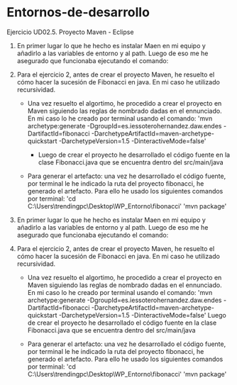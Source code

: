 # Entornos-de-desarrollo
Ejercicio UD02.5. Proyecto Maven - Eclipse

1. En primer lugar lo que he hecho es instalar Maen en mi equipo y añadirlo a las variables de entorno y al path. Luego de eso me he asegurado que funcionaba ejecutando el comando:


2. Para el ejercicio 2, antes de crear el proyecto Maven, he resuelto el cómo hacer la sucesión de Fibonacci en java. En mi caso he utilizado recursividad.
	- Una vez resuelto el algortimo, he procedido a crear el proyecto en Maven siguiendo las reglas de nombrado dadas en el ennunciado. En mi caso lo he creado por terminal usando el comando:
			'mvn archetype:generate -DgroupId=es.iessoterohernandez.daw.endes -DartifactId=fibonacci -DarchetypeArtifactId=maven-archetype-quickstart -DarchetypeVersion=1.5 -DinteractiveMode=false'
		- Luego de crear el proyecto he desarrollado el código fuente en la clase Fibonacci.java que se encuentra dentro del src/main/java

	- Para generar el artefacto: una vez he desarrollado el código fuente, por terminal le he indicado la ruta del proyecto fibonacci, he generado el artefacto. Para ello he usado los siguientes comandos por terminal:
			'cd C:\Users\trendingpc\Desktop\WP_Entorno\fibonacci'
			'mvn package'
1. En primer lugar lo que he hecho es instalar Maen en mi equipo y añadirlo a las variables de entorno y al path. Luego de eso me he asegurado que funcionaba ejecutando el comando:


2. Para el ejercicio 2, antes de crear el proyecto Maven, he resuelto el cómo hacer la sucesión de Fibonacci en java. En mi caso he utilizado recursividad.
	- Una vez resuelto el algortimo, he procedido a crear el proyecto en Maven siguiendo las reglas de nombrado dadas en el ennunciado. En mi caso lo he creado por terminal usando el comando:
			'mvn archetype:generate -DgroupId=es.iessoterohernandez.daw.endes -DartifactId=fibonacci -DarchetypeArtifactId=maven-archetype-quickstart -DarchetypeVersion=1.5 -DinteractiveMode=false'
		Luego de crear el proyecto he desarrollado el código fuente en la clase Fibonacci.java que se encuentra dentro del src/main/java

	- Para generar el artefacto: una vez he desarrollado el código fuente, por terminal le he indicado la ruta del proyecto fibonacci, he generado el artefacto. Para ello he usado los siguientes comandos por terminal:
			'cd C:\Users\trendingpc\Desktop\WP_Entorno\fibonacci'
			'mvn package'


